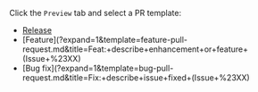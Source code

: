 Click the `Preview` tab and select a PR template:

- [Release](?expand=1&template=release-pull-request.md&title:Release:+v0.xx.0)
- [Feature](?expand=1&template=feature-pull-request.md&title=Feat:+describe+enhancement+or+feature+(Issue+%23XX)
- [Bug fix](?expand=1&template=bug-pull-request.md&title=Fix:+describe+issue+fixed+(Issue+%23XX)
